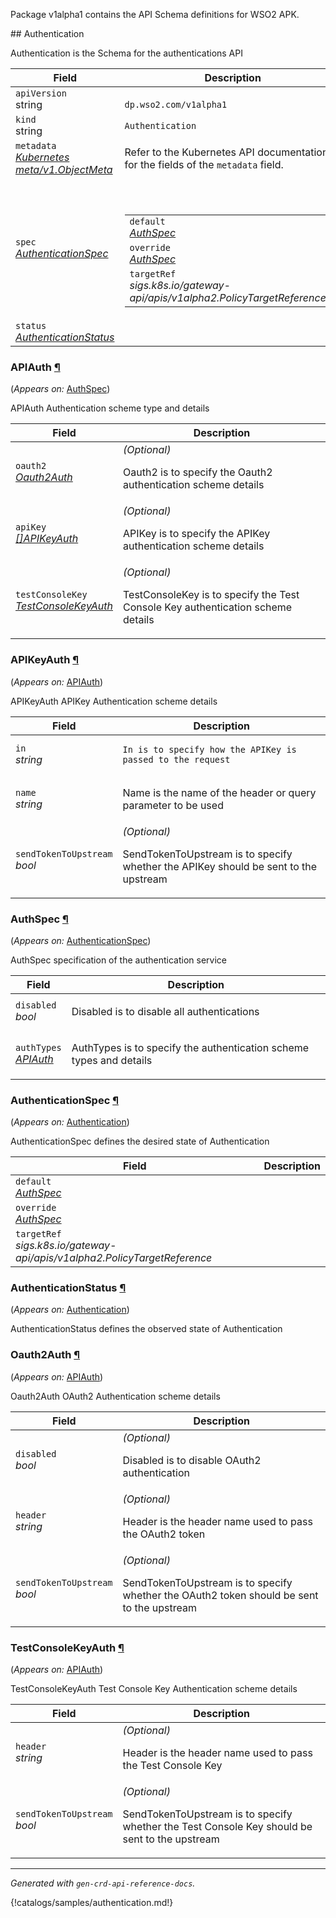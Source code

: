 <p>
<p>Package v1alpha1 contains the API Schema definitions for WSO2 APK.</p>
</p>
## Authentication

<p>
<p>Authentication is the Schema for the authentications API</p>
</p>
<table>
    <thead>
        <tr>
            <th>Field</th>
            <th>Description</th>
        </tr>
    </thead>
    <tbody>
        <tr>
            <td>
                <code>apiVersion</code></br>
                string
            </td>
            <td>
                <code>
dp.wso2.com/v1alpha1
</code>
            </td>
        </tr>
        <tr>
            <td>
                <code>kind</code></br>
                string
            </td>
            <td><code>Authentication</code></td>
        </tr>
        <tr>
            <td>
                <code>metadata</code></br>
                <em>
                    <a href="https://kubernetes.io/docs/reference/generated/kubernetes-api/v1.23/#objectmeta-v1-meta">
                        Kubernetes meta/v1.ObjectMeta
                    </a>
                </em>
            </td>
            <td>
                Refer to the Kubernetes API documentation for the fields of the
                <code>metadata</code> field.
            </td>
        </tr>
        <tr>
            <td>
                <code>spec</code></br>
                <em>
                    <a href="#dp.wso2.com/v1alpha1.AuthenticationSpec">
                        AuthenticationSpec
                    </a>
                </em>
            </td>
            <td>
                <br />
                <br />
                <table>
                    <tr>
                        <td>
                            <code>default</code></br>
                            <em>
                                <a href="#dp.wso2.com/v1alpha1.AuthSpec">
                                    AuthSpec
                                </a>
                            </em>
                        </td>
                        <td>
                        </td>
                    </tr>
                    <tr>
                        <td>
                            <code>override</code></br>
                            <em>
                                <a href="#dp.wso2.com/v1alpha1.AuthSpec">
                                    AuthSpec
                                </a>
                            </em>
                        </td>
                        <td>
                        </td>
                    </tr>
                    <tr>
                        <td>
                            <code>targetRef</code></br>
                            <em>
                                sigs.k8s.io/gateway-api/apis/v1alpha2.PolicyTargetReference
                            </em>
                        </td>
                        <td>
                        </td>
                    </tr>
                </table>
            </td>
        </tr>
        <tr>
            <td>
                <code>status</code></br>
                <em>
                    <a href="#dp.wso2.com/v1alpha1.AuthenticationStatus">
                        AuthenticationStatus
                    </a>
                </em>
            </td>
            <td>
            </td>
        </tr>
    </tbody>
</table>
<h3 id="dp.wso2.com/v1alpha1.APIAuth">APIAuth
    <a class="headerlink" href="#dp.wso2.com%2fv1alpha1.APIAuth" title="Permanent link">¶</a>
</h3>
<p>
    (<em>Appears on:</em>
    <a href="#dp.wso2.com/v1alpha1.AuthSpec">AuthSpec</a>)
</p>
<p>
<p>APIAuth Authentication scheme type and details</p>
</p>
<table>
    <thead>
        <tr>
            <th>Field</th>
            <th>Description</th>
        </tr>
    </thead>
    <tbody>
        <tr>
            <td>
                <code>oauth2</code></br>
                <em>
                    <a href="#dp.wso2.com/v1alpha1.Oauth2Auth">
                        Oauth2Auth
                    </a>
                </em>
            </td>
            <td>
                <em>(Optional)</em>
                <p>Oauth2 is to specify the Oauth2 authentication scheme details</p>
            </td>
        </tr>
        <tr>
            <td>
                <code>apiKey</code></br>
                <em>
                    <a href="#dp.wso2.com/v1alpha1.APIKeyAuth">
                        []APIKeyAuth
                    </a>
                </em>
            </td>
            <td>
                <em>(Optional)</em>
                <p>APIKey is to specify the APIKey authentication scheme details</p>
            </td>
        </tr>
        <tr>
            <td>
                <code>testConsoleKey</code></br>
                <em>
                    <a href="#dp.wso2.com/v1alpha1.TestConsoleKeyAuth">
                        TestConsoleKeyAuth
                    </a>
                </em>
            </td>
            <td>
                <em>(Optional)</em>
                <p>TestConsoleKey is to specify the Test Console Key authentication scheme details</p>
            </td>
        </tr>
    </tbody>
</table>
<h3 id="dp.wso2.com/v1alpha1.APIKeyAuth">APIKeyAuth
    <a class="headerlink" href="#dp.wso2.com%2fv1alpha1.APIKeyAuth" title="Permanent link">¶</a>
</h3>
<p>
    (<em>Appears on:</em>
    <a href="#dp.wso2.com/v1alpha1.APIAuth">APIAuth</a>)
</p>
<p>
<p>APIKeyAuth APIKey Authentication scheme details</p>
</p>
<table>
    <thead>
        <tr>
            <th>Field</th>
            <th>Description</th>
        </tr>
    </thead>
    <tbody>
        <tr>
            <td>
                <code>in</code></br>
                <em>
                    string
                </em>
            </td>
            <td>
                <pre><code>In is to specify how the APIKey is passed to the request
</code></pre>
            </td>
        </tr>
        <tr>
            <td>
                <code>name</code></br>
                <em>
                    string
                </em>
            </td>
            <td>
                <p>Name is the name of the header or query parameter to be used</p>
            </td>
        </tr>
        <tr>
            <td>
                <code>sendTokenToUpstream</code></br>
                <em>
                    bool
                </em>
            </td>
            <td>
                <em>(Optional)</em>
                <p>SendTokenToUpstream is to specify whether the APIKey should be sent to the upstream</p>
            </td>
        </tr>
    </tbody>
</table>
<h3 id="dp.wso2.com/v1alpha1.AuthSpec">AuthSpec
    <a class="headerlink" href="#dp.wso2.com%2fv1alpha1.AuthSpec" title="Permanent link">¶</a>
</h3>
<p>
    (<em>Appears on:</em>
    <a href="#dp.wso2.com/v1alpha1.AuthenticationSpec">AuthenticationSpec</a>)
</p>
<p>
<p>AuthSpec specification of the authentication service</p>
</p>
<table>
    <thead>
        <tr>
            <th>Field</th>
            <th>Description</th>
        </tr>
    </thead>
    <tbody>
        <tr>
            <td>
                <code>disabled</code></br>
                <em>
                    bool
                </em>
            </td>
            <td>
                <p>Disabled is to disable all authentications</p>
            </td>
        </tr>
        <tr>
            <td>
                <code>authTypes</code></br>
                <em>
                    <a href="#dp.wso2.com/v1alpha1.APIAuth">
                        APIAuth
                    </a>
                </em>
            </td>
            <td>
                <p>AuthTypes is to specify the authentication scheme types and details</p>
            </td>
        </tr>
    </tbody>
</table>
<h3 id="dp.wso2.com/v1alpha1.AuthenticationSpec">AuthenticationSpec
    <a class="headerlink" href="#dp.wso2.com%2fv1alpha1.AuthenticationSpec" title="Permanent link">¶</a>
</h3>
<p>
    (<em>Appears on:</em>
    <a href="#dp.wso2.com/v1alpha1.Authentication">Authentication</a>)
</p>
<p>
<p>AuthenticationSpec defines the desired state of Authentication</p>
</p>
<table>
    <thead>
        <tr>
            <th>Field</th>
            <th>Description</th>
        </tr>
    </thead>
    <tbody>
        <tr>
            <td>
                <code>default</code></br>
                <em>
                    <a href="#dp.wso2.com/v1alpha1.AuthSpec">
                        AuthSpec
                    </a>
                </em>
            </td>
            <td>
            </td>
        </tr>
        <tr>
            <td>
                <code>override</code></br>
                <em>
                    <a href="#dp.wso2.com/v1alpha1.AuthSpec">
                        AuthSpec
                    </a>
                </em>
            </td>
            <td>
            </td>
        </tr>
        <tr>
            <td>
                <code>targetRef</code></br>
                <em>
                    sigs.k8s.io/gateway-api/apis/v1alpha2.PolicyTargetReference
                </em>
            </td>
            <td>
            </td>
        </tr>
    </tbody>
</table>
<h3 id="dp.wso2.com/v1alpha1.AuthenticationStatus">AuthenticationStatus
    <a class="headerlink" href="#dp.wso2.com%2fv1alpha1.AuthenticationStatus" title="Permanent link">¶</a>
</h3>
<p>
    (<em>Appears on:</em>
    <a href="#dp.wso2.com/v1alpha1.Authentication">Authentication</a>)
</p>
<p>
<p>AuthenticationStatus defines the observed state of Authentication</p>
</p>
<h3 id="dp.wso2.com/v1alpha1.Oauth2Auth">Oauth2Auth
    <a class="headerlink" href="#dp.wso2.com%2fv1alpha1.Oauth2Auth" title="Permanent link">¶</a>
</h3>
<p>
    (<em>Appears on:</em>
    <a href="#dp.wso2.com/v1alpha1.APIAuth">APIAuth</a>)
</p>
<p>
<p>Oauth2Auth OAuth2 Authentication scheme details</p>
</p>
<table>
    <thead>
        <tr>
            <th>Field</th>
            <th>Description</th>
        </tr>
    </thead>
    <tbody>
        <tr>
            <td>
                <code>disabled</code></br>
                <em>
                    bool
                </em>
            </td>
            <td>
                <em>(Optional)</em>
                <p>Disabled is to disable OAuth2 authentication</p>
            </td>
        </tr>
        <tr>
            <td>
                <code>header</code></br>
                <em>
                    string
                </em>
            </td>
            <td>
                <em>(Optional)</em>
                <p>Header is the header name used to pass the OAuth2 token</p>
            </td>
        </tr>
        <tr>
            <td>
                <code>sendTokenToUpstream</code></br>
                <em>
                    bool
                </em>
            </td>
            <td>
                <em>(Optional)</em>
                <p>SendTokenToUpstream is to specify whether the OAuth2 token should be sent to the upstream</p>
            </td>
        </tr>
    </tbody>
</table>
<h3 id="dp.wso2.com/v1alpha1.TestConsoleKeyAuth">TestConsoleKeyAuth
    <a class="headerlink" href="#dp.wso2.com%2fv1alpha1.TestConsoleKeyAuth" title="Permanent link">¶</a>
</h3>
<p>
    (<em>Appears on:</em>
    <a href="#dp.wso2.com/v1alpha1.APIAuth">APIAuth</a>)
</p>
<p>
<p>TestConsoleKeyAuth Test Console Key Authentication scheme details</p>
</p>
<table>
    <thead>
        <tr>
            <th>Field</th>
            <th>Description</th>
        </tr>
    </thead>
    <tbody>
        <tr>
            <td>
                <code>header</code></br>
                <em>
                    string
                </em>
            </td>
            <td>
                <em>(Optional)</em>
                <p>Header is the header name used to pass the Test Console Key</p>
            </td>
        </tr>
        <tr>
            <td>
                <code>sendTokenToUpstream</code></br>
                <em>
                    bool
                </em>
            </td>
            <td>
                <em>(Optional)</em>
                <p>SendTokenToUpstream is to specify whether the Test Console Key should be sent to the upstream</p>
            </td>
        </tr>
    </tbody>
</table>
<hr />
<p><em>
        Generated with <code>gen-crd-api-reference-docs</code>.
    </em></p>

{!catalogs/samples/authentication.md!}